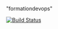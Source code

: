 "formationdevops" 

[![Build Status](https://travis-ci.org/angetanon/formationdevops.svg?branch=master)](https://travis-ci.org/angetanon/formationdevops)
